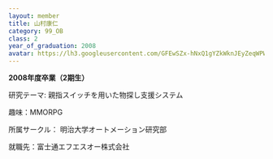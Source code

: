 ```yaml
---
layout: member
title: 山村康仁
category: 99_OB
class: 2
year_of_graduation: 2008
avatar: https://lh3.googleusercontent.com/GFEwSZx-hNxQ1gYZkWknJEyZeqWPWV7PvuTx0Bq-0Nfk0fi6giZT6OebqW64PztYiY4fij98dGOlGMjCX7mFTmtJOOFYC_l-i1C4rPSpYxtnj-P9R01HOaEsUn5Pvn_9-_2jio7SCYYL3tg5Kb0JwQi-EKJOvAmjTy2s5Qf0aJeFtatw9Lz9ypdTRcoC80LYW0arqF2wv0lLQjBPnO3_sQABgUaQkGYlh8bYxJR-AGLpENpBOwcurKIcGQLWaJ5wOzfsJKYlUQw63hehIuk0EAn9hL_PViZ6xoUZkVupTB3EyKhmQbp2RnfztvepbY1g_AmTYy1FxJiKl33-1dQOaJCbg8TN7q72d79mqbpV7-l4gCwJ2pUVufjysXpI8qW6YrGf6mX5KHopXRCw60gYNRX0u2UtzkwtdmPbE4vcWA7znrAKMNAD_w65iUcIGHGOolMBNzL-Mu75L-vccVnsvF56xWITcgFY02Drqav6aAB2-T9Bdcyv7BsvBm8Rx06ExeB8kWIVOxC998qz_64rDw2FX9K6tslN6RnIy6vKAwhobTS31gX8L2Mzj2b6aC8c8wHU6z5yaxq__g_sRwLaJoauzC64SelEq_YuxQiXtCX8iFiU8pjZq6Sp9YAnFwlU-aGlmz6X8Bt4gweGrWpNzMD5FtXMOwemWaEl=p-s300
---
```

**2008年度卒業（2期生）**

研究テーマ: 親指スイッチを用いた物探し支援システム

趣味：MMORPG

所属サークル： 明治大学オートメーション研究部

就職先：富士通エフエスオー株式会社
